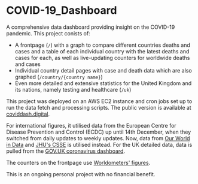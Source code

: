 # COVID-19_Dashboard

A comprehensive data dashboard providing insight on the COVID-19 pandemic. This project conists of:
- A frontpage (`/`) with a graph to compare different countries deaths and cases and a table of each individual country with the latest deaths and cases for each, as well as live-updating counters for worldwide deaths and cases
- Individual country detail pages with case and death data which are also graphed (`/country/{country name}`)
- Even more detailed and extensive statistics for the United Kingdom and its nations, namely testing and healthcare (`/uk`)

This project was deployed on an AWS EC2 instance and cron jobs set up to run the data fetch and processing scripts. The public version is available at [coviddash.digital](https://coviddash.digital). 

For international figures, it utilised data from the European Centre for Disease Prevention and Control (ECDC) up until 14th December, when they switched from daily updates to weekly updates. Now, data from [Our World in Data](https://github.com/owid/covid-19-data/tree/master/public/data)
and [JHU's CSSE](https://github.com/CSSEGISandData/COVID-19) is utilised instead. For the UK detailed data, data is pulled from the [GOV.UK coronavirus dashboard](https://coronavirus.data.gov.uk/).

The counters on the frontpage use [Worldometers' figures](https://www.worldometers.info/coronavirus/). 

This is an ongoing personal project with no financial benefit.
